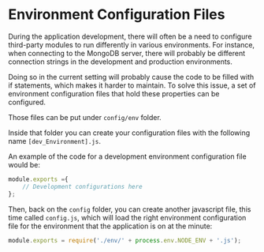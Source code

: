 # Environment Configuration Files

During the application development, there will often be a need to configure third-party modules to run differently in various environments. For instance, when connecting to the MongoDB server, there will probably be different connection strings in the development and production environments.

Doing so in the current setting will probably cause the code to be filled with if statements, which makes it harder to maintain. To solve this issue, a set of environment configuration files that hold these properties can be configured.

Those files can be put under `config/env` folder.

Inside that folder you can create your configuration files with the following name `[dev_Environment].js`.

An example of the code for a development environment configuration file would be:
```javascript
module.exports ={
    // Development configurations here
};
```

Then, back on the `config` folder, you can create another javascript file, this time called `config.js`, which will load the right environment configuration file for the environment that the application is on at the minute:
```javascript
module.exports = require('./env/' + process.env.NODE_ENV + '.js');
```